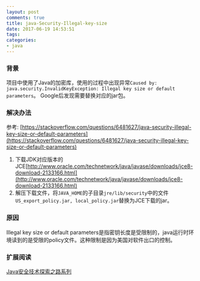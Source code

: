 ```yaml
---
layout: post
comments: true
title: java-Security-Illegal-key-size
date: 2017-06-19 14:53:51
tags:
categories:
- java
---
```


### 背景

项目中使用了Java的加密库，使用的过程中出现异常`Caused by: java.security.InvalidKeyException: Illegal key size or default parameters`。 Google后发现需要替换对应的jar包。

### 解决办法

参考: [https://stackoverflow.com/questions/6481627/java-security-illegal-key-size-or-default-parameters](https://stackoverflow.com/questions/6481627/java-security-illegal-key-size-or-default-parameters)

1. 下载JDK对应版本的JCE[http://www.oracle.com/technetwork/java/javase/downloads/jce8-download-2133166.html](http://www.oracle.com/technetwork/java/javase/downloads/jce8-download-2133166.html)
2. 解压下载文件，将`JAVA_HOME`的子目录`jre/lib/security`中的文件`US_export_policy.jar, local_policy.jar`替换为JCE下载的jar。

### 原因

Illegal key size or default parameters是指密钥长度是受限制的，java运行时环境读到的是受限的policy文件。这种限制是因为美国对软件出口的控制。


### 扩展阅读

[Java安全技术探索之路系列](http://blog.csdn.net/allenwells/article/details/46505849)

